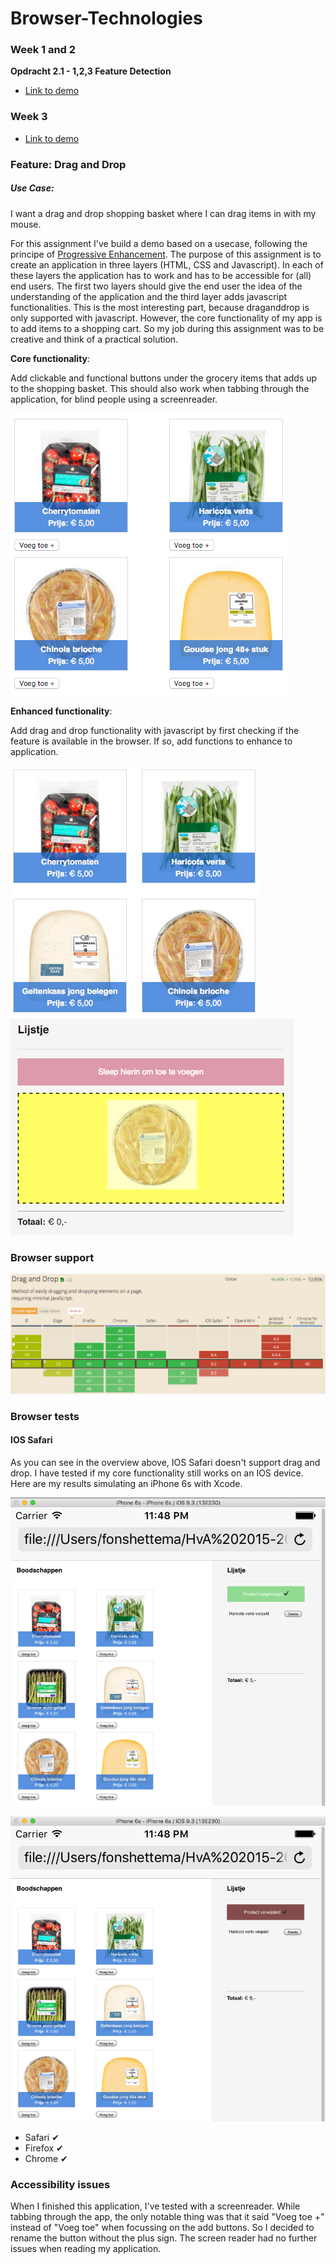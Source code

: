 # Browser-Technologies

### Week 1 and 2

**Opdracht 2.1 - 1,2,3 Feature Detection**

* [Link to demo](https://strexx.github.io/Browser-Technologies/week2/index.html)

### Week 3

* [Link to demo](https://strexx.github.io/Browser-Technologies/week3/index.html)

### Feature: Drag and Drop

##### Use Case: 
I want a drag and drop shopping basket where I can drag items in with my mouse.

For this assignment I've build a demo based on a usecase, following the principe of [Progressive Enhancement](https://en.wikipedia.org/wiki/Progressive_enhancement). The purpose of this assignment is to create an application in three layers (HTML, CSS and Javascript). In each of these layers the application has to work and has to be accessible for (all) end users. The first two layers should give the end user the idea of the understanding of the application and the third layer adds javascript functionalities. This is the most interesting part, because draganddrop is only supported with javascript. However, the core functionality of my app is to add items to a shopping cart. So my job during this assignment was to be creative and think of a practical solution.

**Core functionality**: 

Add clickable and functional buttons under the grocery items that adds up to the shopping basket. This should also work when tabbing through the application, for blind people using a screenreader.

![Without drag and drop](readme/without_draganddrop.png)

**Enhanced functionality**: 

Add drag and drop functionality with javascript by first checking if the feature is available in the browser. If so, add functions to enhance to application.

![With drag and drop](readme/with_draganddrop.png) ![While dragging](readme/dragintofield.png)

### Browser support

![CanIUse](readme/caniuse_draganddrop.png)

### Browser tests

#### IOS Safari

As you can see in the overview above, IOS Safari doesn't support drag and drop. I have tested if my core functionality still works on an IOS device. Here are my results simulating an iPhone 6s with Xcode.

![CanIUse](readme/ios_device_productadded.png)

![CanIUse](readme/ios_device_productdeleted.png)

- Safari &#10004;
- Firefox &#10004;
- Chrome &#10004;

### Accessibility issues

When I finished this application, I've tested with a screenreader. While tabbing through the app, the only notable thing was that it said "Voeg toe +" instead of "Voeg toe" when focussing on the add buttons. So I decided to rename the button without the plus sign. The screen reader had no further issues when reading my application.
